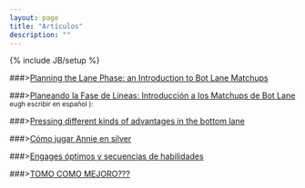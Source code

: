 ```yaml
---
layout: page
title: "Artículos"
description: ""
---
```

{% include JB/setup %}


###>[Planning the Lane Phase: an Introduction to Bot Lane Matchups](/articles/planning.html)  

###>[Planeando la Fase de Líneas: Introducción a los Matchups de Bot Lane](/articles/planeando.html)  
<small> eugh escribir en español ):</small>  

###>[Pressing different kinds of advantages in the bottom lane](/articles/pressing.html)  

###>[Cómo jugar Annie en silver](/articles/annie.html)  

###>[Engages óptimos y secuencias de habilidades](/articles/sequencing.html) 

###>[TOMO COMO MEJORO???](/articles/mejorar.html)   